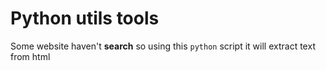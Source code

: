 # Python utils tools
Some website haven't **search** so using this `python` script it will extract text from html
